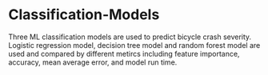 # Classification-Models
Three ML classification models are used to predict bicycle crash severity. 
Logistic regression model, decision tree model and random forest model are used and compared by different metircs including feature importance, accuracy, mean average error, and model run time. 
